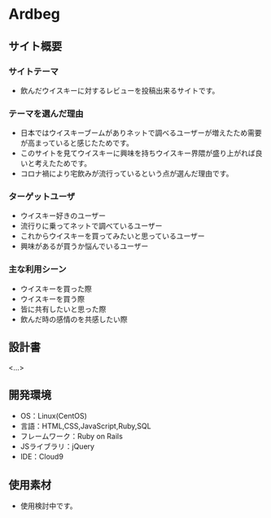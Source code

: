 # Ardbeg

## サイト概要


### サイトテーマ
- 飲んだウイスキーに対するレビューを投稿出来るサイトです。

### テーマを選んだ理由
- 日本ではウイスキーブームがありネットで調べるユーザーが増えたため需要が高まっていると感じたためです。
- このサイトを見てウイスキーに興味を持ちウイスキー界隈が盛り上がれば良いと考えたためです。
- コロナ禍により宅飲みが流行っているという点が選んだ理由です。

### ターゲットユーザ
- ウイスキー好きのユーザー
- 流行りに乗ってネットで調べているユーザー
- これからウイスキーを買ってみたいと思っているユーザー
- 興味があるが買うか悩んでいるユーザー

### 主な利用シーン
- ウイスキーを買った際
- ウイスキーを買う際
- 皆に共有したいと思った際
- 飲んだ時の感情のを共感したい際

## 設計書
<...>

## 開発環境
- OS：Linux(CentOS)
- 言語：HTML,CSS,JavaScript,Ruby,SQL
- フレームワーク：Ruby on Rails
- JSライブラリ：jQuery
- IDE：Cloud9

## 使用素材
- 使用検討中です。